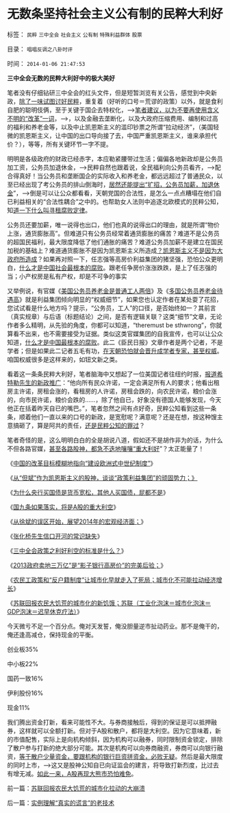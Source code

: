 # 无数条坚持社会主义公有制的民粹大利好

标签： `民粹` `三中全会` `社会主义` `公有制` `特殊利益群体` `股票` 

目录： `唱唱反调之八卦时评`

时间： `2014-01-06 21:47:53`

**三中全会无数的民粹大利好中的极大美好**

笔者没有仔细钻研三中全会的红头文件，但是短暂浏览有关公告，感觉到中央新政，[除了一味试图讨好民粹](../../../2013/11/1/“为民请命”的民粹公知，对民主进程最根本的背叛.md)，重复着（好听的口号＝荒谬的政策）以外，就是食利自肥的聪明伎俩，至于关键于国企去特权化，——>[笔者建议，以为不要再使用含义不明的“改革”一词](../../../2013/11/24/改革目标模糊地指向“建设欧洲式中世纪制度”.md)，——>，以及金融去垄断化，以及大政府压缩费用、编制和过高的福利和养老金等，以及中止凯恩斯主义的滥印钞票之所谓“拉动经济”，（美国轻微的凯恩斯主义，让中国的出口导向接了去，中国严重凯恩斯主义，谁来承担代价？），等等，所有关键环节一字不提。

明明是各级政府的财政已经赤字，本应勒紧腰带过生活；偏偏各地新政却是公务员加工资，公务员加退休金，——>民粹自然也跟着说，全民福利向公务员看齐，——>配合得真好！当公务员和垄断国企的实际收入和养老金，都远远超过了普通民众，以至已经出现了考公务员的排山倒海时，[居然还能提出“扩招，公务员加薪，加退休金](../../../2009/8/1/特权二八定律，特权总令社会负担最大化.md)”，——>倒是可以让公众都看看，天朝党国的合法性，是怎么一点点糟塌在他们自已利益相关的“合法性耦合”之中的。也帮助女人法则中追逐北欧模式的民粹公知，知[道一下什么叫寻租腐败定律](../../../2009/8/1/民粹口号，特权阶层利益最大化最隐蔽的方法.md)。

公务员还要加薪，唯一说得也出口，他们也真的说得出口的理由，就是所谓“物价上涨，通货膨胀高”。但难道只有公务员经常着通货膨胀的痛苦？难道不是公务员的超国民福利，最大限度降低了他们通胀的痛苦？难道公务员加薪不是建立在国民加税的基础上？难道通货膨胀不是因为凯恩斯主义所造成[？凯恩斯主义不是因为大政府所造成](../../../2013/3/9/公有制不可控制的财税赤字，和凯恩斯主义的办法.md)？如果再对照一下，任志强等高房价利益集团的猪坚强，恐怕公众更明白，[什么才是中国社会最根本的腐败](../../../2010/2/26/“反政府”是荒谬的.md)。跟老任争房价涨涨跌跌，是上了任志强的当；小产权房是私有产权，却是不可争的事实

又举例说，有官媒《[美国公务员养老金是普通工人两倍](http://news.sina.com.cn/c/2014-01-06/034029165539.shtml)》及《[多国公务员养老金待遇高](http://news.sina.com.cn/c/2014-01-06/034029165539.shtml)》就是利益集团倾向明显的“权威细节”，如果您也认定作者在某处耍了花招，您试试看是什么地方吗？提示，“公务员，工人”的口径，是否始终如一？其前言（真实规章）与后语（标题结论）之间，是否有逻辑关联？这类“细节”文章，无论作者多么精明，从先验的角度，你都可以知道，“theremust be sthwrong”，你就算看不出来，也不需要接受为证据。类似这类官媒集团的自我宣传，也可以让公众知道，[什么才是中国最根本的腐败](../../../2010/2/26/“反政府”是荒谬的.md)。此二《臣民日报》文章作者是两个记者，不是学者；但是如果此二记者五毛有功，[在天朝恐怕就会晋升成学者专家，甚至权威](../../../2008/10/20/欣赏专家们之无知，无耻，与无良.md)。咱国权威很多是这样来的，如钮文新之类。

看着这一条条民粹大利好，笔者脑海中又想起了一位美国记者往纽约时报，[报道希特勒先生的新政推广](../../../2010/7/7/不要象希特勒先生一样用心良苦.md)：“他向所有民众许诺，一定会满足所有人的要求；他看出租房主许诺，房租会涨的，看租房的人许诺，房租会跌的，向农民许诺，粮价会涨的，向市民许诺，粮价会跌的……，除了他自已，好象没有德国人能够发现，今天他正在括着昨天自已的嘴巴。”，笔者忽然之间有点好奇，民粹公知看到这些一条条，顺着他们一直以来的口号的新政，是宽慰呢？满意呢？还是在想，按这种馊主意搞砸了，算是阿共的责任，[还是民粹公知的罪过](../../../2013/11/24/女人法则＋暴力＝血酬法则＝革命；传统文化阻截了中国的民主进程.md)？

笔者奇怪的是，这么明明白白的全是胡说八道，假如还不是胡作非为的话，为什么不但各路官媒，[甚至各路股神，都急不迭地嚷嚷“重大利好](../../../2013/6/18/职业股神的四大专业原则；.md)”？太正能量了！

《[中国的改革目标模糊地指向“建设欧洲式中世纪制度”](../../../2013/11/24/改革目标模糊地指向“建设欧洲式中世纪制度”.md)》

《[从“但斌”作为凯恩斯主义的股神，谈谈“政策利益集团”的顽固势力；》](../../../2013/12/17/从作为凯恩斯主义股神的但斌，谈谈“政策利益集团”的深厚势力.md)

《[为什么央行买国债是货币宽松，其他人买国债，屁都不是](../../../2013/12/26/为什么央行买国债是货币宽松，其他人买国债，屁都不是？.md)》

《[国九条如果落实，将是A股的重大利空](../../../2013/12/30/国九条如果落实，将是A股的重大利空.md)》

《[从徐斌的误区开始，展望2014年的宏观经济面；](../../../2014/1/1/从徐斌的误区开始，展望2014年的宏观经济面.md)》

《[张化桥先生信口开河的常识缺失](../../../2014/1/2/张化桥先生信口开河的常识缺失.md)》

《[三中全会政策之利好利空的标准是什么？](../../../2014/1/5/三中全会政策之利好利空的标准是什么？.md)》

《[2013政府卖地三万亿”是“影子银行高房价”的完美后验；](../../../2014/1/3/“2013政府卖地三万亿”，预兆了房价涨，还是房价跌？.md)》

《[农民工政策和“反户籍制度”让城市化早就走入了死局；城市化不可能拉动经济增长](../../../2014/1/6/中国现经济水平上早就到达了城市化的极限；.md)》

《[苏联回报农民大饥荒的城市化的新饥饿；苏联（工业化泡沫＝城市化泡沫＝GDP泡沫＝迟早休克疗法）](../../../2014/1/6/苏联回报农民大饥荒的城市化拉动的大崩溃.md)》

今天微亏不足一个百分点。俺对天发誓，俺没胆量逆市扯动药业。那不是俺干的，俺还逢高减仓，保持现金的平衡。

创业板35%

中小板22%

国药一致16%

伊利股份16%

现金11%

我们腾出资金打新，看来可能性不大。与券商接触后，得到的保证是可以抵押融券，这样就可以全额打新。但对于A股和散户，都将是大利空。因为它意味着，新的市值配售，实际上是向机构倾斜，因为机构可以融券，同时限制资金锁定，排除了散户参与打新的绝大部分可能。其次是机构可以向券商融资，券商可以向银行融资，[等于散户少量资金，要跟机构的银行巨资拼资金，必败无疑](../../../2012/1/11/打新是“圈钱政策”食利者，利益归于金融垄断机构；.md)。然后是最大限度的同时上市，——>这又是股神公知自已向证监会的建言，将导致打新烈度，比过去有增无减。[如此一来，A股再现大熊市恐怕难免](../../../2012/1/12/特权机构的“打新”是凶残的暴政.md)。



前一篇：[苏联回报农民大饥荒的城市化拉动的大崩溃](../../../2014/1/6/苏联回报农民大饥荒的城市化拉动的大崩溃.md)

后一篇：[实例理解“真实的谎言”的老技术](../../../2014/1/7/实例理解“真实的谎言”的老技术.md)